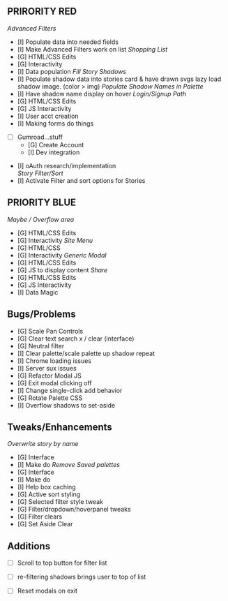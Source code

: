 ## PRIRORITY RED
*Advanced Filters*
  - [I] Populate data into needed fields
  - [I] Make Advanced Filters work on list
*Shopping List*
  - [G] HTML/CSS Edits
  - [G] Interactivity
  - [I] Data population
*Fill Story Shadows*
  - [I] Populate shadow data into stories card & have drawn svgs lazy load shadow image. (color > img)
*Populate Shadow Names in Palette*
  - [I] Have shadow name display on hover
*Login/Signup Path*
  - [G] HTML/CSS Edits
  - [G] JS Interactivity
  - [I] User acct creation
  - [I] Making forms do things
  - [ ] Gumroad...stuff
    - [G] Create Account
    - [I] Dev integration
  - [I] oAuth research/implementation  
*Story Filter/Sort*
  - [I] Activate Filter and sort options for Stories
  
## PRIORITY BLUE
*Maybe / Overflow area*
  - [G] HTML/CSS Edits
  - [G] Interactivity
*Site Menu*
  - [G] HTML/CSS
  - [G] Interactivity
*Generic Modal*
  - [G] HTML/CSS Edits
  - [G] JS to display content
*Share*
  - [G] HTML/CSS Edits
  - [G] JS Interactivity
  - [I] Data Magic
  
## Bugs/Problems

- [G] Scale Pan Controls
- [G] Clear text search x / clear (interface)
- [G] Neutral filter
- [I] Clear palette/scale palette up shadow repeat
- [I] Chrome loading issues
- [I] Server sux issues
- [G] Refactor Modal JS
- [G] Exit modal clicking off
- [I] Change single-click add behavior
- [G] Rotate Palette CSS
- [I] Overflow shadows to set-aside

## Tweaks/Enhancements 
*Overwrite story by name*
  - [G] Interface
  - [I] Make do
*Remove Saved palettes*
  - [G] Interface
  - [I] Make do
- [I] Help box caching
- [G] Active sort styling
- [G] Selected filter style tweak
- [G] Filter/dropdown/hoverpanel tweaks
- [G] Filter clears
- [G] Set Aside Clear

## Additions

- [ ] Scroll to top button for filter list
- [ ] re-filtering shadows brings user to top of list
- [ ] Reset modals on exit


